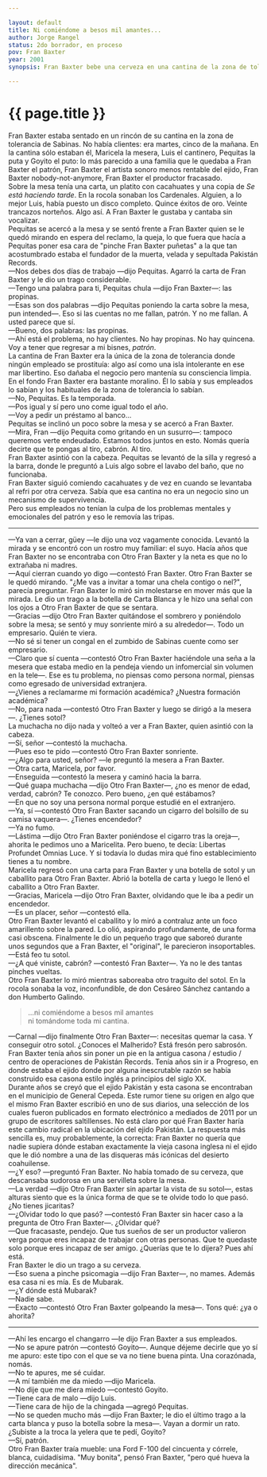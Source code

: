 ```yaml
---

layout: default
title: Ni comiéndome a besos mil amantes...
author: Jorge Rangel
status: 2do borrador, en proceso
pov: Fran Baxter
year: 2001
synopsis: Fran Baxter bebe una cerveza en una cantina de la zona de tolerancia de Sabinas. Sostiene una plática consigo mismo. El Otro Fran Baxter convence a Fran Baxter de ir a la antigua casa de Pakistán Records y prenderle fuego.

---
```


# {{ page.title }}

Fran Baxter estaba sentado en un rincón de su cantina en la zona de tolerancia de Sabinas. No había clientes: era martes, cinco de la mañana. En la cantina sólo estaban él, Maricela la mesera, Luis el cantinero, Pequitas la puta y Goyito el puto: lo más parecido a una familia que le quedaba a Fran Baxter el patrón, Fran Baxter el artista sonoro menos rentable del ejido, Fran Baxter nobody-not-anymore, Fran Baxter el productor fracasado.  
Sobre la mesa tenía una carta, un platito con cacahuates y una copia de *Se está haciendo tarde*. En la rocola sonaban los Cardenales. Alguien, a lo mejor Luis, había puesto un disco completo. Quince éxitos de oro. Veinte trancazos norteños. Algo así. A Fran Baxter le gustaba y cantaba sin vocalizar.  
Pequitas se acercó a la mesa y se sentó frente a Fran Baxter quien se le quedó mirando en espera del reclamo, la queja, lo que fuera que hacía a Pequitas poner esa cara de "pinche Fran Baxter puñetas" a la que tan acostumbrado estaba el fundador de la muerta, velada y sepultada Pakistán Records.  
—Nos debes dos días de trabajo —dijo Pequitas. Agarró la carta de Fran Baxter y le dio un trago considerable.  
—Tengo una palabra para ti, Pequitas chula —dijo Fran Baxter—: las propinas.  
—Esas son dos palabras —dijo Pequitas poniendo la carta sobre la mesa, pun intended—. Eso si las cuentas no me fallan, patrón. Y no me fallan. A usted parece que sí.  
—Bueno, dos palabras: las propinas.  
—Ahí está el problema, no hay clientes. No hay propinas. No hay quincena. Voy a tener que regresar a mi bisnes, *patrón*.  
La cantina de Fran Baxter era la única de la zona de tolerancia donde ningún empleado se prostituía: algo así como una isla intolerante en ese mar libertino. Eso dañaba el negocio pero mantenía su consciencia limpia. En el fondo Fran Baxter era bastante moralino. Él lo sabía y sus empleados lo sabían y los habituales de la zona de tolerancia lo sabían.  
—No, Pequitas. Es la temporada.  
—Pos igual y sí pero uno come igual todo el año.  
—Voy a pedir un préstamo al banco...  
Pequitas se inclinó un poco sobre la mesa y se acercó a Fran Baxter.  
—Mira, Fran —dijo Pequita como gritando en un susurro—: tampoco queremos verte endeudado. Estamos todos juntos en esto. Nomás quería decirte que te pongas al tiro, cabrón. Al tiro.  
Fran Baxter asintió con la cabeza. Pequitas se levantó de la silla y regresó a la barra, donde le preguntó a Luis algo sobre el lavabo del baño, que no funcionaba.  
Fran Baxter siguió comiendo cacahuates y de vez en cuando se levantaba al refri por otra cerveza. Sabía que esa cantina no era un negocio sino un mecanismo de supervivencia.  
Pero sus empleados no tenían la culpa de los problemas mentales y emocionales del patrón y eso le removía las tripas.  

***

—Ya van a cerrar, güey —le dijo una voz vagamente conocida. Levantó la mirada y se encontró con un rostro muy familiar: el suyo. Hacía años que Fran Baxter no se encontraba con Otro Fran Baxter y la neta es que no lo extrañaba ni madres.  
—Aquí cierran cuando yo digo —contestó Fran Baxter. Otro Fran Baxter se le quedó mirando. "¿Me vas a invitar a tomar una chela contigo o nel?", parecía preguntar. Fran Baxter lo miró sin molestarse en mover más que la mirada. Le dio un trago a la botella de Carta Blanca y le hizo una señal con los ojos a Otro Fran Baxter de que se sentara.  
—Gracias —dijo Otro Fran Baxter quitándose el sombrero y poniéndolo sobre la mesa; se sentó y muy sonriente miró a su alrededor—. Todo un empresario. Quién te viera.  
—No sé si tener un congal en el zumbido de Sabinas cuente como ser empresario.  
—Claro que sí cuenta —contestó Otro Fran Baxter haciéndole una seña a la mesera que estaba medio en la pendeja viendo un infomercial sin volumen en la tele—. Ese es tu problema, no piensas como persona normal, piensas como egresado de universidad extranjera.  
—¿Vienes a reclamarme mi formación académica? ¿Nuestra formación académica?  
—No, para nada —contestó Otro Fran Baxter y luego se dirigó a la mesera—. ¿Tienes sotol?  
La muchacha no dijo nada y volteó a ver a Fran Baxter, quien asintió con la cabeza.  
—Sí, señor —contestó la muchacha.  
—Pues eso te pido —contestó Otro Fran Baxter sonriente.  
—¿Algo para usted, señor? —le preguntó la mesera a Fran Baxter.  
—Otra carta, Maricela, por favor.  
—Enseguida —contestó la mesera y caminó hacia la barra.  
—Qué guapa muchacha —dijo Otro Fran Baxter—, ¿no es menor de edad, verdad, cabrón? Te conozco. Pero bueno, ¿en qué estábamos?  
—En que no soy una persona normal porque estudié en el extranjero.  
—Ya, sí —contestó Otro Fran Baxter sacando un cigarro del bolsillo de su camisa vaquera—. ¿Tienes encendedor?  
—Ya no fumo.  
—Lástima —dijo Otro Fran Baxter poniéndose el cigarro tras la oreja—, ahorita le pedimos uno a Maricelita. Pero bueno, te decía: Libertas Profundet Omnias Luce. Y si todavía lo dudas mira qué fino establecimiento tienes a tu nombre.  
Maricela regresó con una carta para Fran Baxter y una botella de sotol y un caballito para Otro Fran Baxter. Abrió la botella de carta y luego le llenó el caballito a Otro Fran Baxter.  
—Gracias, Maricela —dijo Otro Fran Baxter, olvidando que le iba a pedir un encendedor.  
—Es un placer, señor —contestó ella.  
Otro Fran Baxter levantó el caballito y lo miró a contraluz ante un foco amarillento sobre la pared. Lo olió, aspirando profundamente, de una forma casi obscena. Finalmente le dio un pequeño trago que saboreó durante unos segundos que a Fran Baxter, el "original", le parecieron insoportables.  
—Está feo tu sotol.  
—¿A qué viniste, cabrón? —contestó Fran Baxter—. Ya no le des tantas pinches vueltas.  
Otro Fran Baxter lo miró mientras saboreaba otro traguito del sotol. En la rocola sonaba la voz, inconfundible, de don Cesáreo Sánchez cantando a don Humberto Galindo.

> ...ni comiéndome a besos mil amantes  
> ni tomándome toda mi cantina.
  
—Carnal —dijo finalmente Otro Fran Baxter—: necesitas quemar la casa. Y conseguir otro sotol. ¿Conoces el Malherido? Está fresón pero sabrosón.  
Fran Baxter tenía años sin poner un pie en la antigua casona / estudio / centro de operaciones de Pakistán Records. Tenía años sin ir a Progreso, en donde estaba el ejido donde por alguna inescrutable razón se había construido esa casona estilo inglés a principios del siglo XX.  
Durante años se creyó que el ejido Pakistán y esta casona se encontraban en el municipio de General Cepeda. Este rumor tiene su origen en algo que el mismo Fran Baxter escribió en uno de sus diarios, una selección de los cuales fueron publicados en formato electrónico a mediados de 2011 por un grupo de escritores saltillenses. No está claro por qué Fran Baxter haría este cambio radical en la ubicación del ejido Pakistán. La respuesta más sencilla es, muy probablemente, la correcta: Fran Baxter no quería que nadie supiera dónde estaban exactamente la vieja casona inglesa ni el ejido que le dió nombre a una de las disqueras más icónicas del desierto coahuilense.  
—¿Y eso? —preguntó Fran Baxter. No había tomado de su cerveza, que descansaba sudorosa en una servilleta sobre la mesa.  
—La verdad —dijo Otro Fran Baxter sin apartar la vista de su sotol—, estas alturas siento que es la única forma de que se te olvide todo lo que pasó. ¿No tienes jicaritas?  
—¿Olvidar todo lo que pasó? —contestó Fran Baxter sin hacer caso a la pregunta de Otro Fran Baxter—. ¿Olvidar qué?  
—Que fracasaste, pendejo. Que tus sueños de ser un productor valieron verga porque eres incapaz de trabajar con otras personas. Que te quedaste solo porque eres incapaz de ser amigo. ¿Querías que te lo dijera? Pues ahí está.  
Fran Baxter le dio un trago a su cerveza.  
—Eso suena a pinche psicomagia —dijo Fran Baxter—, no mames. Además esa casa ni es mía. Es de Mubarak.  
—¿Y dónde está Mubarak?  
—Nadie sabe.  
—Exacto —contestó Otro Fran Baxter golpeando la mesa—. Tons qué: ¿ya o ahorita?

***

—Ahí les encargo el changarro —le dijo Fran Baxter a sus empleados.  
—No se apure patrón —contestó Goyito—. Aunque déjeme decirle que yo sí me apuro: este tipo con el que se va no tiene buena pinta. Una corazónada, nomás.  
—No te apures, me sé cuidar.  
—A mí también me da miedo —dijo Maricela.  
—No dije que me diera miedo —contestó Goyito.  
—Tiene cara de malo —dijo Luis.  
—Tiene cara de hijo de la chingada —agregó Pequitas.  
—No se queden mucho más —dijo Fran Baxter; le dio el último trago a la carta blanca y puso la botella sobre la mesa—. Vayan a dormir un rato. ¿Subiste a la troca la yelera que te pedí, Goyito?  
—Sí, patrón.  
Otro Fran Baxter traía mueble: una Ford F-100 del cincuenta y córrele, blanca, cuidadísima. "Muy bonita", pensó Fran Baxter, "pero qué hueva la dirección mecánica".  
